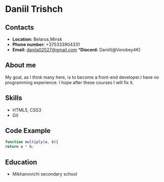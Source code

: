 # **Daniil Trishch**
## **Contacts**
* **Location:** Belarus,Minsk
* **Phone number:** +375333904331
* **Email:** danila02527@gmail.com
***Discord:** Daniil(@Vorobey4K)
## About me
My goal, as I think many here, is to become a front-end developer.I have no programming experience. I hope after these courses I will fix it.
## Skills
* HTML5, CSS3
* Git
## Code Example
```javascript
function multiply(a, b){
return a * b;
```
## **Education**
* Mikhanovichi secondary school



